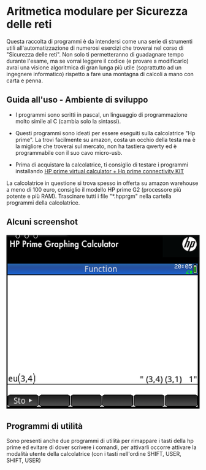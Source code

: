 # Aritmetica modulare per Sicurezza delle reti

Questa raccolta di programmi è da intendersi come una serie di strumenti utili all'automatizzazione di numerosi esercizi che troverai nel corso di "Sicurezza delle reti".
Non solo ti permetteranno di guadagnare tempo durante l'esame, ma se vorrai leggere il codice (e provare a modificarlo) avrai una visione algoritmica di gran lunga più utile (soprattutto ad un ingegnere informatico) rispetto a fare una montagna di calcoli a mano con carta e penna.

## Guida all'uso - Ambiente di sviluppo
- I programmi sono scritti in pascal, un linguaggio di programmazione molto simile al C (cambia solo la sintassi).
- Questi programmi sono ideati per essere eseguiti sulla calcolatrice "Hp prime". La trovi facilmente su amazon, costa un occhio della testa ma è la migliore che troverai sul mercato, non ha tastiera qwerty ed è programmabile con il suo cavo micro-usb.

- Prima di acquistare la calcolatrice, ti consiglio di testare i programmi installando [HP prime virtual calculator + Hp prime connectivity KIT](http://www.hp-prime.de/en/category/15-software) 

La calcolatrice in questione si trova spesso in offerta su amazon warehouse a meno di 100 euro, consiglio il modello HP prime G2 (processore più potente e più RAM).
Trascinare tutti i file "*.hpprgm" nella cartella programmi della calcolatrice.
## Alcuni screenshot

![Eulero](https://github.com/fmorea/aritmetica-modulare/blob/main/tutorial/eulero.png?raw=true)



## Programmi di utilità
Sono presenti anche due programmi di utilità per rimappare i tasti della hp prime ed evitare di dover scrivere i comandi, per attivarli occorre attivare la modalità utente della calcolatrice (con i tasti nell'ordine SHIFT, USER, SHIFT, USER)
